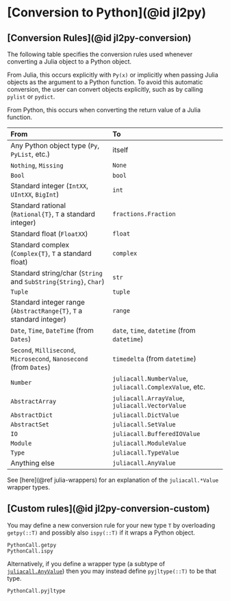 # [Conversion to Python](@id jl2py)

## [Conversion Rules](@id jl2py-conversion)

The following table specifies the conversion rules used whenever converting a Julia object to a Python object.

From Julia, this occurs explicitly with `Py(x)` or implicitly when passing Julia objects as the argument to a Python function.
To avoid this automatic conversion, the user can convert objects explicitly, such as by calling `pylist` or `pydict`.

From Python, this occurs when converting the return value of a Julia function.

| From                                                                | To                                                      |
| :------------------------------------------------------------------ | :------------------------------------------------------ |
| Any Python object type (`Py`, `PyList`, etc.)                       | itself                                                  |
| `Nothing`, `Missing`                                                | `None`                                                  |
| `Bool`                                                              | `bool`                                                  |
| Standard integer (`IntXX`, `UIntXX`, `BigInt`)                      | `int`                                                   |
| Standard rational (`Rational{T}`, `T` a standard integer)           | `fractions.Fraction`                                    |
| Standard float (`FloatXX`)                                          | `float`                                                 |
| Standard complex (`Complex{T}`, `T` a standard float)               | `complex`                                               |
| Standard string/char (`String` and `SubString{String}`, `Char`)     | `str`                                                   |
| `Tuple`                                                             | `tuple`                                                 |
| Standard integer range (`AbstractRange{T}`, `T` a standard integer) | `range`                                                 |
| `Date`, `Time`, `DateTime` (from `Dates`)                           | `date`, `time`, `datetime` (from `datetime`)            |
| `Second`, `Millisecond`, `Microsecond`, `Nanosecond` (from `Dates`) | `timedelta` (from `datetime`)                           |
| `Number`                                                            | `juliacall.NumberValue`, `juliacall.ComplexValue`, etc. |
| `AbstractArray`                                                     | `juliacall.ArrayValue`, `juliacall.VectorValue`         |
| `AbstractDict`                                                      | `juliacall.DictValue`                                   |
| `AbstractSet`                                                       | `juliacall.SetValue`                                    |
| `IO`                                                                | `juliacall.BufferedIOValue`                             |
| `Module`                                                            | `juliacall.ModuleValue`                                 |
| `Type`                                                              | `juliacall.TypeValue`                                   |
| Anything else                                                       | `juliacall.AnyValue`                                    |

See [here](@ref julia-wrappers) for an explanation of the `juliacall.*Value` wrapper types.

## [Custom rules](@id jl2py-conversion-custom)

You may define a new conversion rule for your new type `T` by overloading `getpy(::T)` and
possibly also `ispy(::T)` if it wraps a Python object.

```@docs
PythonCall.getpy
PythonCall.ispy
```

Alternatively, if you define a wrapper type (a subtype of
[`juliacall.AnyValue`](#juliacall.AnyValue)) then you may instead define `pyjltype(::T)` to
be that type.

```@docs
PythonCall.pyjltype
```
